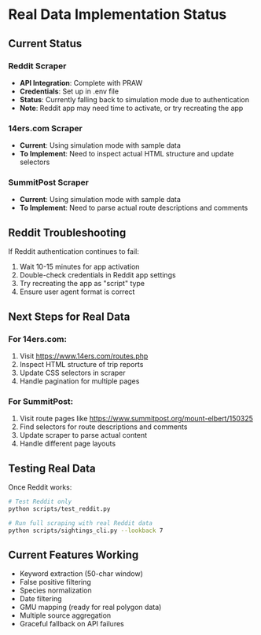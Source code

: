 # Real Data Implementation Status

## Current Status

### Reddit Scraper
- **API Integration**: Complete with PRAW
- **Credentials**: Set up in .env file
- **Status**: Currently falling back to simulation mode due to authentication
- **Note**: Reddit app may need time to activate, or try recreating the app

### 14ers.com Scraper
- **Current**: Using simulation mode with sample data
- **To Implement**: Need to inspect actual HTML structure and update selectors

### SummitPost Scraper
- **Current**: Using simulation mode with sample data
- **To Implement**: Need to parse actual route descriptions and comments

## Reddit Troubleshooting

If Reddit authentication continues to fail:
1. Wait 10-15 minutes for app activation
2. Double-check credentials in Reddit app settings
3. Try recreating the app as "script" type
4. Ensure user agent format is correct

## Next Steps for Real Data

### For 14ers.com:
1. Visit https://www.14ers.com/routes.php
2. Inspect HTML structure of trip reports
3. Update CSS selectors in scraper
4. Handle pagination for multiple pages

### For SummitPost:
1. Visit route pages like https://www.summitpost.org/mount-elbert/150325
2. Find selectors for route descriptions and comments
3. Update scraper to parse actual content
4. Handle different page layouts

## Testing Real Data

Once Reddit works:
```bash
# Test Reddit only
python scripts/test_reddit.py

# Run full scraping with real Reddit data
python scripts/sightings_cli.py --lookback 7
```

## Current Features Working

- Keyword extraction (50-char window)
- False positive filtering
- Species normalization
- Date filtering
- GMU mapping (ready for real polygon data)
- Multiple source aggregation
- Graceful fallback on API failures
